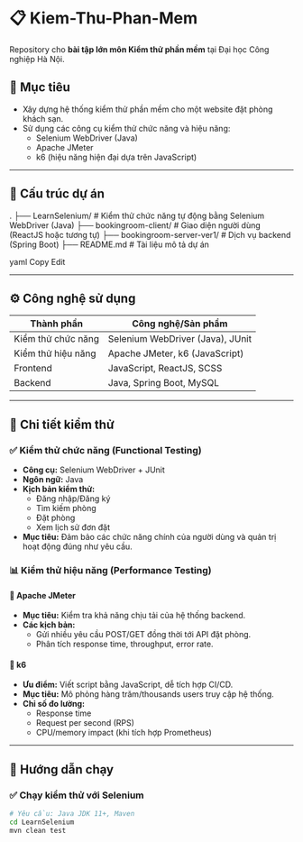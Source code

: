 # 📋 Kiem-Thu-Phan-Mem

Repository cho **bài tập lớn môn Kiểm thử phần mềm** tại Đại học Công nghiệp Hà Nội.

## 🎯 Mục tiêu

- Xây dựng hệ thống kiểm thử phần mềm cho một website đặt phòng khách sạn.
- Sử dụng các công cụ kiểm thử chức năng và hiệu năng:
  - Selenium WebDriver (Java)
  - Apache JMeter
  - k6 (hiệu năng hiện đại dựa trên JavaScript)

---

## 🧩 Cấu trúc dự án

.
├── LearnSelenium/ # Kiểm thử chức năng tự động bằng Selenium WebDriver (Java)
├── bookingroom-client/ # Giao diện người dùng (ReactJS hoặc tương tự)
├── bookingroom-server-ver1/ # Dịch vụ backend (Spring Boot)
├── README.md # Tài liệu mô tả dự án

yaml
Copy
Edit

---

## ⚙️ Công nghệ sử dụng

| Thành phần         | Công nghệ/Sản phẩm             |
|--------------------|--------------------------------|
| Kiểm thử chức năng | Selenium WebDriver (Java), JUnit |
| Kiểm thử hiệu năng | Apache JMeter, k6 (JavaScript) |
| Frontend           | JavaScript, ReactJS, SCSS      |
| Backend            | Java, Spring Boot, MySQL       |

---

## 🧪 Chi tiết kiểm thử

### ✅ Kiểm thử chức năng (Functional Testing)

- **Công cụ:** Selenium WebDriver + JUnit
- **Ngôn ngữ:** Java
- **Kịch bản kiểm thử:**
  - Đăng nhập/Đăng ký
  - Tìm kiếm phòng
  - Đặt phòng
  - Xem lịch sử đơn đặt
- **Mục tiêu:** Đảm bảo các chức năng chính của người dùng và quản trị hoạt động đúng như yêu cầu.

### 📊 Kiểm thử hiệu năng (Performance Testing)

#### 📌 Apache JMeter

- **Mục tiêu:** Kiểm tra khả năng chịu tải của hệ thống backend.
- **Các kịch bản:**
  - Gửi nhiều yêu cầu POST/GET đồng thời tới API đặt phòng.
  - Phân tích response time, throughput, error rate.

#### 📌 k6

- **Ưu điểm:** Viết script bằng JavaScript, dễ tích hợp CI/CD.
- **Mục tiêu:** Mô phỏng hàng trăm/thousands users truy cập hệ thống.
- **Chỉ số đo lường:**
  - Response time
  - Request per second (RPS)
  - CPU/memory impact (khi tích hợp Prometheus)

---

## 🚀 Hướng dẫn chạy

### ✅ Chạy kiểm thử với Selenium

```bash
# Yêu cầu: Java JDK 11+, Maven
cd LearnSelenium
mvn clean test
